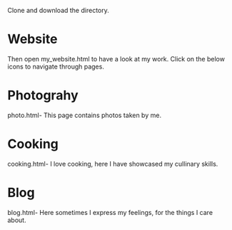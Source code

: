 
Clone and download the directory.
# Website
Then open my_website.html to have a look at my work.
Click on the below icons to navigate through pages.

# Photograhy
photo.html-
This page contains photos taken by me.

# Cooking
cooking.html-
I love cooking, here I have showcased my cullinary skills.

# Blog 
blog.html-
Here sometimes I express my feelings, for the things I care about.


